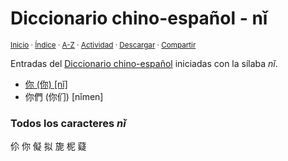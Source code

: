 # Diccionario chino-español - nǐ
<sup>[Inicio](../index.md) · [Índice](../indices/chino-espanol.md#sílaba-ni) · [A-Z](../indices/alfabetico.md) · [Actividad](../indices/actividad.md) · <a href="../indices/chino-espanol-ni3.html" download="jucardus-chino-espanol-ni3.html">Descargar</a> · [Compartir](https://x.com/intent/tweet?text=Entradas%20del%20Diccionario%20chino-espa%C3%B1ol%20iniciadas%20en%20%C2%ABn%C7%90%C2%BB.%0A%E2%86%92%20https%3A%2F%2Fjucardus.github.io%2Findices%2Fchino-espanol-ni3.html%0A%0A%23chn_espnl_jucardus%20%23indcs_jucardus%0A%40jucardus)</sup>

Entradas del [Diccionario chino-español](../indices/chino-espanol.md#sílaba-ni) iniciadas con la sílaba _nǐ_.

* [你 (你) [nǐ]](../contenido/n/i/3/ni3-20320.md)
* 你們 (你们) [nǐmen]

### Todos los caracteres _nǐ_

伱 你 儗 拟 旎 柅 薿

